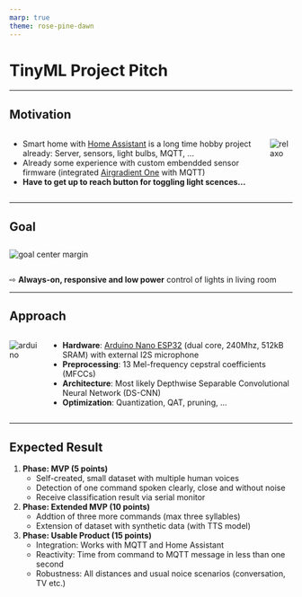 ```yaml
---
marp: true
theme: rose-pine-dawn
---
```


<style type="text/css">
.columns {
    display: grid;
    grid-template-columns: repeat(2, minmax(0, 1fr));
    gap: 1rem;
}

img {
    background-color: transparent!important;
}

img[alt~="center"] {
    display: block;
    margin: 0 auto;
}

img[alt~="margin"] {
    margin-top: 2em;
    margin-bottom: 2em;
}

</style>

# TinyML Project Pitch

---

## Motivation

<div class="columns">
<div>

- Smart home with [Home Assistant](https://www.home-assistant.io/) is a long time hobby project already: Server, sensors, light bulbs, MQTT, ...
- Already some experience with custom embendded sensor firmware (integrated [Airgradient One](https://www.airgradient.com/indoor/) with MQTT)
- **Have to get up to reach button for toggling light scences...**

</div>
<div>

![relaxo](./assets/relaxo.png)

</div>
</div>

---

## Goal

![goal center margin](assets/goal.drawio.png)

⇨ **Always-on, responsive and low power** control of lights in living room

---

## Approach

<div class="columns">
<div>

![arduino](./assets/arduino_nano_esp32.jpg)

</div>

<div>

- **Hardware**: [Arduino Nano ESP32](https://docs.arduino.cc/hardware/nano-esp32/) (dual core, 240Mhz, 512kB SRAM) with external I2S microphone
- **Preprocessing**: 13 Mel-frequency cepstral coefficients (MFCCs)
- **Architecture**: Most likely Depthwise Separable Convolutional Neural Network (DS-CNN)
- **Optimization**: Quantization, QAT, pruning, ...

</div>
</div>

---

## Expected Result

1. **Phase: MVP (5 points)**
   - Self-created, small dataset with multiple human voices
   - Detection of one command spoken clearly, close and without noise
   - Receive classification result via serial monitor
2. **Phase: Extended MVP (10 points)**
   - Addtion of three more commands (max three syllables)
   - Extension of dataset with synthetic data (with TTS model)
3. **Phase: Usable Product (15 points)**
   - Integration: Works with MQTT and Home Assistant
   - Reactivity: Time from command to MQTT message in less than one second
   - Robustness: All distances and usual noice scenarios (conversation, TV etc.)
